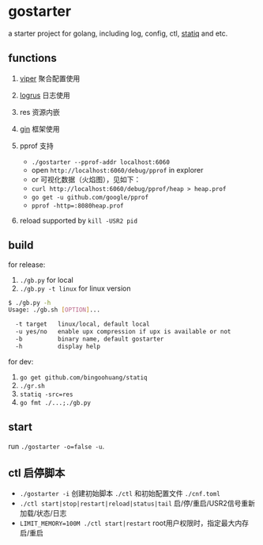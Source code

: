 # gostarter

a starter project for golang, including log, config, ctl, [statiq](https://github.com/bingoohuang/statiq) and etc.

## functions

1. [viper]() 聚合配置使用
1. [logrus](https://github.com/spf13/viper) 日志使用
1. res 资源内嵌
1. [gin](https://github.com/gin-gonic/gin) 框架使用
1. pprof 支持

    * `./gostarter --pprof-addr localhost:6060`
    * open `http://localhost:6060/debug/pprof` in explorer
    * or 可视化数据（火焰图），见如下：
    * `curl http://localhost:6060/debug/pprof/heap > heap.prof`
    * `go get -u github.com/google/pprof`
    * `pprof -http=:8080heap.prof`

1. reload supported by `kill -USR2 pid`

## build

for release:

1. `./gb.py` for local
1. `./gb.py -t linux` for linux version
 
```bash
$ ./gb.py -h
Usage: ./gb.sh [OPTION]...

  -t target   linux/local, default local
  -u yes/no   enable upx compression if upx is available or not
  -b          binary name, default gostarter
  -h          display help
```

for dev:

1. `go get github.com/bingoohuang/statiq`
1. `./gr.sh`
1. `statiq -src=res`
1. `go fmt ./...;./gb.py`

## start

run `./gostarter -o=false -u`.


## ctl 启停脚本

- `./gostarter -i` 创建初始脚本 `./ctl` 和初始配置文件 `./cnf.toml`
- `./ctl start|stop|restart|reload|status|tail` 启/停/重启/USR2信号重新加载/状态/日志
- `LIMIT_MEMORY=100M ./ctl start|restart` root用户权限时，指定最大内存启/重启
